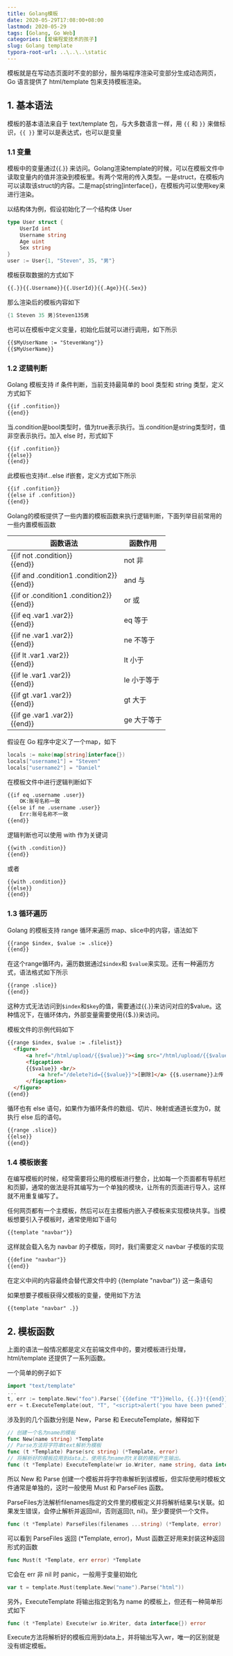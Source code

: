 ```yaml
---
title: Golang模板
date: 2020-05-29T17:08:00+08:00
lastmod: 2020-05-29
tags: [Golang, Go Web]
categories: [爱编程爱技术的孩子]
slug: Golang template
typora-root-url: ..\..\..\static
---
```


模板就是在写动态页面时不变的部分，服务端程序渲染可变部分生成动态网页，Go 语言提供了 html/template 包来支持模板渲染。

<!--more-->

## 1. 基本语法

模板的基本语法来自于 text/template 包，与大多数语言一样，用 `{{` 和 `}}` 来做标识，`{{ }}` 里可以是表达式，也可以是变量

### 1.1 变量

模板中的变量通过{{.}} 来访问。Golang渲染template的时候，可以在模板文件中读取变量内的值并渲染到模板里。有两个常用的传入类型。一是struct，在模板内可以读取该struct的内容。二是map[string]interface{}，在模板内可以使用key来进行渲染。

以结构体为例，假设初始化了一个结构体 User

```go
type User struct {
    UserId int
    Username string
    Age uint
    Sex string
}
user := User{1, "Steven", 35, "男"}
```

模板获取数据的方式如下

```html
{{.}}{{.Username}}{{.UserId}}{{.Age}}{{.Sex}}
```

那么渲染后的模板内容如下

```go
{1 Steven 35 男}Steven135男
```

也可以在模板中定义变量，初始化后就可以进行调用，如下所示

```html
{{$MyUserName := "StevenWang"}}
{{$MyUserName}}
```

### 1.2 逻辑判断

Golang 模板支持 if 条件判断，当前支持最简单的 bool 类型和 string 类型，定义方式如下

```html
{{if .confition}}
{{end}}
```

当.condition是bool类型时，值为true表示执行。当.condition是string类型时，值非空表示执行。加入 else 时，形式如下

```html
{{if .confition}}
{{else}}
{{end}}
```

此模板也支持if…else if嵌套，定义方式如下所示

```html
{{if .confition}}
{{else if .confition}}
{{end}}
```

Golang的模板提供了一些内置的模板函数来执行逻辑判断，下面列举目前常用的一些内置模板函数

| 函数语法                                      | 函数作用    |
| --------------------------------------------- | ----------- |
| {{if not .condition}}<br>{{end}}              | not 非      |
| {{if and .condition1 .condition2}}<br>{{end}} | and 与      |
| {{if or .condition1 .condition2}}<br>{{end}}  | or 或       |
| {{if eq .var1 .var2}}<br>{{end}}              | eq 等于     |
| {{if ne .var1 .var2}}<br>{{end}}              | ne 不等于   |
| {{if lt .var1 .var2}}<br>{{end}}              | lt 小于     |
| {{if le .var1 .var2}}<br/>{{end}}             | le 小于等于 |
| {{if gt .var1 .var2}}<br/>{{end}}             | gt 大于     |
| {{if ge .var1 .var2}}<br/>{{end}}             | ge 大于等于 |

假设在 Go 程序中定义了一个map，如下

```go
locals := make(map[string]interface{})
locals["username1"] = "Steven"
locals["username2"] = "Daniel"
```

在模板文件中进行逻辑判断如下

```html
{{if eq .username .user}}
	OK:账号名称一致
{{else if ne .username .user}}
	Err:账号名称不一致
{{end}}
```

逻辑判断也可以使用 with 作为关键词

```html
{{with .condition}}
{{end}}
```

或者

```html
{{with .condition}}
{{else}}
{{end}}
```

### 1.3 循环遍历

Golang 的模板支持 range 循环来遍历 map、slice中的内容，语法如下

```html
{{range $index, $value := .slice}}
{{end}}
```

在这个range循环内，遍历数据通过`$index`和 `$value`来实现。还有一种遍历方式，语法格式如下所示

```html
{{range .slice}}
{{end}}
```

这种方式无法访问到`$index`和`$key`的值，需要通过{{.}}来访问对应的$value。这种情况下，在循环体内，外部变量需要使用{{$.}}来访问。

模板文件的示例代码如下

```html
{{range $index, $value := .filelist}}
  <figure>
      <a href="/html/upload/{{$value}}"><img src="/html/upload/{{$value}}"/></a>
      <figcaption>
      {{$value}} <br/>
          <a href="/delete?id={{$value}}">[删除]</a> {{$.username}}上传
      </figcaption>
  </figure>
{{end}}
```

循环也有 else 语句，如果作为循环条件的数组、切片、映射或通道长度为0，就执行 else 后的语句。

```html
{{range .slice}}
{{else}}
{{end}}
```

### 1.4 模板嵌套

在编写模板的时候，经常需要将公用的模板进行整合，比如每一个页面都有导航栏和页脚，通常的做法是将其编写为一个单独的模块，让所有的页面进行导入，这样就不用重复编写了。

任何网页都有一个主模板，然后可以在主模板内嵌入子模板来实现模块共享。当模板想要引入子模板时，通常使用如下语句

```html
{{template "navbar"}}
```

这样就会载入名为 navbar 的子模版，同时，我们需要定义 navbar 子模版的实现

```html
{{define "navbar"}}
{{end}}
```

在定义中间的内容最终会替代源文件中的 {{template "navbar"}} 这一条语句

如果想要子模板获得父模板的变量，使用如下方法

```html
{{template "navbar" .}}
```

## 2. 模板函数

上面的语法一般情况都是定义在前端文件中的，要对模板进行处理，html/template 还提供了一系列函数。

一个简单的例子如下

```go
import "text/template"
...
t, err := template.New("foo").Parse(`{{define "T"}}Hello, {{.}}!{{end}}`)
err = t.ExecuteTemplate(out, "T", "<script>alert('you have been pwned')</script>")
```

涉及到的几个函数分别是 New，Parse 和 ExecuteTemplate，解释如下

```go
// 创建一个名为name的模板
func New(name string) *Template  
// Parse方法将字符串text解析为模板
func (t *Template) Parse(src string) (*Template, error)
// 将解析好的模板应用到data上，使用名为name的t关联的模板产生输出。
func (t *Template) ExecuteTemplate(wr io.Writer, name string, data interface{}) error
```

所以 New 和 Parse 创建一个模板并将字符串解析到该模板，但实际使用时模板文件通常是单独的，这时一般使用 Must 和 ParseFiles 函数。

ParseFiles方法解析filenames指定的文件里的模板定义并将解析结果与t关联。如果发生错误，会停止解析并返回nil，否则返回(t, nil)。至少要提供一个文件。

```go
func (t *Template) ParseFiles(filenames ...string) (*Template, error)
```

可以看到 ParseFiles 返回 (*Template, error)，Must 函数正好用来封装这种返回形式的函数

```go
func Must(t *Template, err error) *Template
```

它会在 err 非 nil 时 panic，一般用于变量初始化

```go
var t = template.Must(template.New("name").Parse("html"))
```

另外，ExecuteTemplate 将输出指定到名为 name 的模板上，但还有一种简单形式如下

```go
func (t *Template) Execute(wr io.Writer, data interface{}) error
```

Execute方法将解析好的模板应用到data上，并将输出写入wr，唯一的区别就是没有绑定模板。